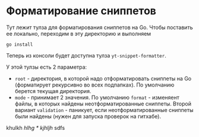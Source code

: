 # Форматирование сниппетов

Тут лежит тулза для форматирования сниппетов на Go. Чтобы поставить ее локально, переходим в эту директорию и выполняем
```
go install
```
Теперь из консоли будет доступна тулза `yt-snippet-formatter`.

У этой тулзы есть 2 параметра:
- `root` - директория, в которой надо отформатировать сниппеты на Go (форматирует рекурсивно во всех подпапках). По умолчанию берется текущая директория.
- `mode` - принимает 2 значения. По умолчанию `format` - изменяент файлы, в которых найдены неотформатированные сниппеты. Второй вариант `validation` - паникует, если неотформатированные сниппеты были найдены (нужен для запуска проверок на гитхабе).

khulkh *hlhg  * kjhljh* sdfs
